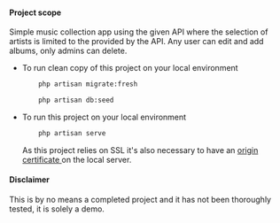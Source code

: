 #### Project scope

Simple music collection app using the given API where the selection of artists is limited to the provided by the API.
Any user can edit and add albums, only admins can delete.


- To run clean copy of this project on your local environment

    ```sh 
        php artisan migrate:fresh 
    ```
    
    ```sh 
        php artisan db:seed 
    ```

- To run this project on your local environment

    ```sh 
        php artisan serve 
    ```

    As this project relies on SSL it's also necessary to have an <a href="https://curl.se/docs/caextract.html"> origin certificate </a> on the local server.

#### Disclaimer

This is by no means a completed project and it has not been thoroughly tested, it is solely a demo.  